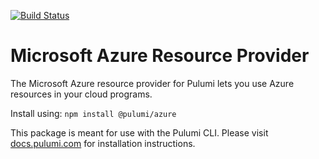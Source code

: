 [![Build Status](https://travis-ci.com/pulumi/pulumi-azure.svg?token=eHg7Zp5zdDDJfTjY8ejq&branch=master)](https://travis-ci.com/pulumi/pulumi-azure)

# Microsoft Azure Resource Provider

The Microsoft Azure resource provider for Pulumi lets you use Azure resources in your cloud programs.

Install using: ```npm install @pulumi/azure```

This package is meant for use with the Pulumi CLI.  Please visit
[docs.pulumi.com](https://docs.pulumi.com) for installation instructions.


